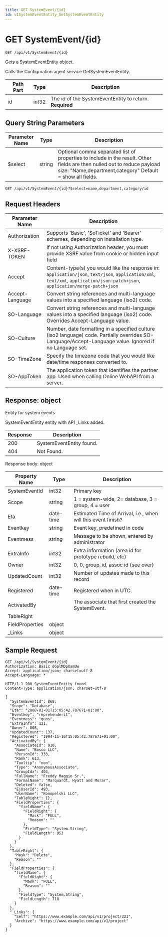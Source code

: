 ```yaml
---
title: GET SystemEvent/{id}
id: v1SystemEventEntity_GetSystemEventEntity
---
```


# GET SystemEvent/{id}

```http
GET /api/v1/SystemEvent/{id}
```

Gets a SystemEventEntity object.

Calls the Configuration agent service GetSystemEventEntity.




| Path Part | Type | Description |
|-----------|------|-------------|
| id | int32 | The id of the SystemEventEntity to return. **Required** |


## Query String Parameters

| Parameter Name | Type |  Description |
|----------------|------|--------------|
| $select | string |  Optional comma separated list of properties to include in the result. Other fields are then nulled out to reduce payload size: "Name,department,category" Default = show all fields. |

```http
GET /api/v1/SystemEvent/{id}?$select=name,department,category/id
```


## Request Headers

| Parameter Name | Description |
|----------------|-------------|
| Authorization  | Supports 'Basic', 'SoTicket' and 'Bearer' schemes, depending on installation type. |
| X-XSRF-TOKEN   | If not using Authorization header, you must provide XSRF value from cookie or hidden input field |
| Accept         | Content-type(s) you would like the response in: `application/json`, `text/json`, `application/xml`, `text/xml`, `application/json-patch+json`, `application/merge-patch+json` |
| Accept-Language | Convert string references and multi-language values into a specified language (iso2) code. |
| SO-Language | Convert string references and multi-language values into a specified language (iso2) code. Overrides Accept-Language value. |
| SO-Culture | Number, date formatting in a specified culture (iso2 language) code. Partially overrides SO-Language/Accept-Language value. Ignored if no Language set. |
| SO-TimeZone | Specify the timezone code that you would like date/time responses converted to. |
| SO-AppToken | The application token that identifies the partner app. Used when calling Online WebAPI from a server. |


## Response: object

Entity for system events



SystemEventEntity entity with API _Links added.

| Response | Description |
|----------------|-------------|
| 200 | SystemEventEntity found. |
| 404 | Not Found. |

Response body: object

| Property Name | Type |  Description |
|----------------|------|--------------|
| SystemEventId | int32 | Primary key |
| Scope | string | 1 = system-wide, 2= database, 3 = group, 4 = user |
| Eta | date-time | Estimated Time of Arrival, i.e., when will this event finish? |
| Eventkey | string | Event key, predefined in code |
| Eventmess | string | Message to be shown, entered by administrator |
| ExtraInfo | int32 | Extra information (area id for prototype rebuild, etc) |
| Owner | int32 | 0, 0, group_id, assoc id (see over) |
| UpdatedCount | int32 | Number of updates made to this record |
| Registered | date-time | Registered when  in UTC. |
| ActivatedBy |  | The associate that first created the SystemEvent. |
| TableRight |  |  |
| FieldProperties | object |  |
| _Links | object |  |

## Sample Request

```http!
GET /api/v1/SystemEvent/{id}
Authorization: Basic dGplMDpUamUw
Accept: application/json; charset=utf-8
Accept-Language: *
```

```http_
HTTP/1.1 200 SystemEventEntity found.
Content-Type: application/json; charset=utf-8

{
  "SystemEventId": 868,
  "Scope": "Database",
  "Eta": "2008-01-01T15:05:42.787671+01:00",
  "Eventkey": "reprehenderit",
  "Eventmess": "quos",
  "ExtraInfo": 121,
  "Owner": 808,
  "UpdatedCount": 137,
  "Registered": "1994-11-16T15:05:42.787671+01:00",
  "ActivatedBy": {
    "AssociateId": 910,
    "Name": "Bosco LLC",
    "PersonId": 333,
    "Rank": 613,
    "Tooltip": "non",
    "Type": "AnonymousAssociate",
    "GroupIdx": 403,
    "FullName": "Freddy Maggio Sr.",
    "FormalName": "Marquardt, Hyatt and Morar",
    "Deleted": false,
    "EjUserId": 493,
    "UserName": "Konopelski LLC",
    "TableRight": {},
    "FieldProperties": {
      "fieldName": {
        "FieldRight": {
          "Mask": "FULL",
          "Reason": ""
        },
        "FieldType": "System.String",
        "FieldLength": 953
      }
    }
  },
  "TableRight": {
    "Mask": "Delete",
    "Reason": ""
  },
  "FieldProperties": {
    "fieldName": {
      "FieldRight": {
        "Mask": "FULL",
        "Reason": ""
      },
      "FieldType": "System.String",
      "FieldLength": 718
    }
  },
  "_Links": {
    "Self": "https://www.example.com/api/v1/project/321",
    "Archive": "https://www.example.com/api/v1/project"
  }
}
```